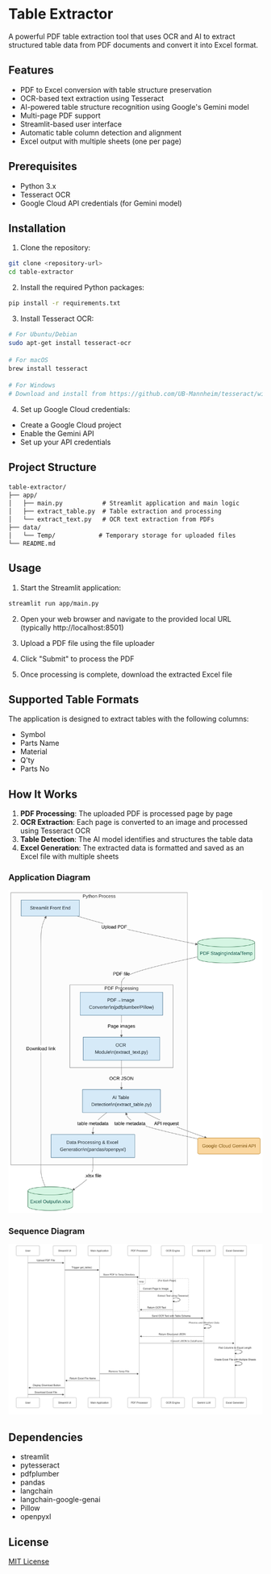 # Table Extractor

A powerful PDF table extraction tool that uses OCR and AI to extract structured table data from PDF documents and convert it into Excel format.

## Features

- PDF to Excel conversion with table structure preservation
- OCR-based text extraction using Tesseract
- AI-powered table structure recognition using Google's Gemini model
- Multi-page PDF support
- Streamlit-based user interface
- Automatic table column detection and alignment
- Excel output with multiple sheets (one per page)

## Prerequisites

- Python 3.x
- Tesseract OCR
- Google Cloud API credentials (for Gemini model)

## Installation

1. Clone the repository:
```bash
git clone <repository-url>
cd table-extractor
```

2. Install the required Python packages:
```bash
pip install -r requirements.txt
```

3. Install Tesseract OCR:
```bash
# For Ubuntu/Debian
sudo apt-get install tesseract-ocr

# For macOS
brew install tesseract

# For Windows
# Download and install from https://github.com/UB-Mannheim/tesseract/wiki
```

4. Set up Google Cloud credentials:
- Create a Google Cloud project
- Enable the Gemini API
- Set up your API credentials

## Project Structure

```
table-extractor/
├── app/
│   ├── main.py           # Streamlit application and main logic
│   ├── extract_table.py  # Table extraction and processing
│   └── extract_text.py   # OCR text extraction from PDFs
├── data/
│   └── Temp/            # Temporary storage for uploaded files
└── README.md
```

## Usage

1. Start the Streamlit application:
```bash
streamlit run app/main.py
```

2. Open your web browser and navigate to the provided local URL (typically http://localhost:8501)

3. Upload a PDF file using the file uploader

4. Click "Submit" to process the PDF

5. Once processing is complete, download the extracted Excel file

## Supported Table Formats

The application is designed to extract tables with the following columns:
- Symbol
- Parts Name
- Material
- Q'ty
- Parts No

## How It Works

1. **PDF Processing**: The uploaded PDF is processed page by page
2. **OCR Extraction**: Each page is converted to an image and processed using Tesseract OCR
3. **Table Detection**: The AI model identifies and structures the table data
4. **Excel Generation**: The extracted data is formatted and saved as an Excel file with multiple sheets

### Application Diagram

![Application Diagram](./diagram/table_extractor_diagram.png)

### Sequence Diagram

![Sequence Diagram](./diagram/table_extractor_sequenceDiagram.png)

## Dependencies

- streamlit
- pytesseract
- pdfplumber
- pandas
- langchain
- langchain-google-genai
- Pillow
- openpyxl

## License

[MIT License](https://github.com/yash-meshram/table-extractor?tab=MIT-1-ov-file)

